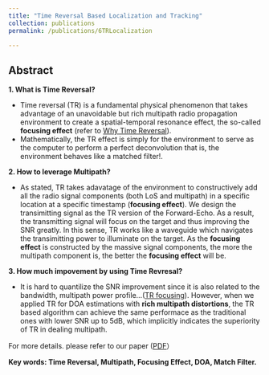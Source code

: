 ```yaml
---
title: "Time Reversal Based Localization and Tracking"
collection: publications
permalink: /publications/6TRLocalization

---
```


## Abstract
<b> 1. What is Time Reversal? </b> <br>
  * Time reversal (TR) is a fundamental physical phenomenon that takes advantage of an unavoidable but rich multipath radio propagation environment to create a spatial-temporal resonance effect, the so-called **focusing effect** (refer to [Why Time Reversal](https://xiaolu1263.github.io/files/WhyTimeReversal.pdf)).
  * Mathematically, the TR effect is simply for the environment to serve as the computer to perform a perfect deconvolution that is, the environment behaves like a matched filter!. 

<b> 2. How to leverage Multipath? </b> <br>
  * As stated, TR takes adavatage of the environment to constructively add all the radio signal components (both LoS and multipath) in a specific location at a specific timestamp (**focusing effect**). We design the transimitting signal as the TR version of the Forward-Echo. As a result, the transmitting signal will focus on the target and thus improving the SNR greatly. In this sense, TR works like a waveguide which navigates the transimitting power to illuminate on the target. As the **focusing effect** is constructed by the massive signal components, the more the multipath component is, the better the **focusing effect** will be.

<b> 3. How much impovement by using Time Revresal? </b>
  * It is hard to quantilize the SNR improvement since it is also related to the bandwidth, multipath power profile...([TR focusing](https://xiaolu1263.github.io/files/1WaveformingTR.pdf)). However, when we applied TR for DOA estimations with **rich multipath distortions**, the TR based algorithm can achieve the same performace as the traditional ones with lower SNR up to 5dB, which implicitly indicates the superiority of TR in dealing multipath.  <br>

For more details. please refer to our paper ([PDF](https://xiaolu1263.github.io/files/TAES.pdf)）

<b> Key words: Time Reversal, Multipath, Focusing Effect, DOA, Match Filter.</b>
